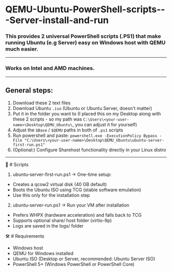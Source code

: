 # QEMU-Ubuntu-PowerShell-scripts---Server-install-and-run
### This provides 2 universal PowerShell scripts (.PS1) that make running Ubuntu (e.g Server) easy on Windows host with QEMU much easier.
___
### Works on Intel and AMD machines.

___
## General steps:
1. Download these 2 text files
2. Download Ubuntu `.iso` (Ubuntu or Ubuntu Server, doesn't matter)
3. Put it in the folder you want to (I placed this on my Desktop along with these 2 scripts - so my path was `C:\Users\<your-user-name>\Desktop\QEMU_Ubuntu\`, you can adjust it for yourself)
4. Adjust the `$Base` / `$QEMU` paths in both of `.ps1` scripts
5. Run powershell and paste: `powershell.exe -ExecutionPolicy Bypass -File "C:\Users\<your-user-name>\Desktop\QEMU_Ubuntu\ubuntu-server-first-run.ps1"`
6. (Optional:) Configure Sharehost functionality directly in your Linux distro
___


📂 # Scripts
1. ubuntu-server-first-run.ps1 -> One-time setup:
- Creates a qcow2 virtual disk (40 GB default)
- Boots the Ubuntu ISO using TCG (stable software emulation)
- Use this only for the installation step

2. ubuntu-server-run.ps1 -> Run your VM after installation
- Prefers WHPX (hardware acceleration) and falls back to TCG
- Supports optional share/ host folder (virtio-9p)
- Logs are saved in the logs/ folder

🛠 # Requirements
- Windows host
- QEMU for Windows installed
- Ubuntu ISO (Desktop or Server, recommended: Ubuntu Server ISO)
- PowerShell 5+ (Windows PowerShell or PowerShell Core)
